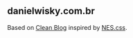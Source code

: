 ## danielwisky.com.br ##

Based on [Clean Blog](https://github.com/StartBootstrap/startbootstrap-clean-blog) inspired by [NES.css](https://nostalgic-css.github.io/NES.css/).